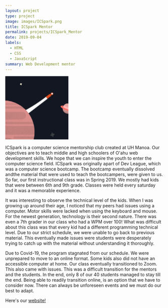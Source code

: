 ```yaml
---
layout: project
type: project
image: images/ICSpark.png
title: ICSpark Mentor
permalink: projects/ICSpark_Mentor
date: 2019-09-04
labels:
  - HTML
  - CSS
  - JavaScript
summary: Web Development mentor
---
```


<img class="ui medium right floated rounded image" src="/images/ICSpark.png">

ICSpark is a computer science mentorship club created at UH Manoa. Our objectives are to teach middle and high schoolers of O'ahu web development skills. We hope that we can inspire the youth to enter the computer science field. ICSpark was originally apart of Dev League, which was a computer science bootcamp. The bootcamp eventually dissolved andthe material that were used to teach the bootcampers, were given to us. So far, our first instructional class was in Spring 2019. We mostly had kids that were between 6th and 9th grade. Classes were held every saturday and it was a memorable experience.
<br>

It was interesting to observe the technical level of the kids. When I was growing up around their age, I noticed that my peers had issues using a computer. Motor skills were lacked when using the keyboard and mouse. For the newest generation, technology is their second nature. There was even a 7th grader in our class who had a WPM over 100! What was difficult about this class was that every kid had a different programming technical level. Due to our strict schedule, we were unable to go back to previous material. This eventually made issues were students were desperately trying to catch up with the material without understanding it thoroughly. 
<br>

Due to Covid-19, the program stagnated from our schedule. We were unprepared to move to an online format. Some kids also did not have an accessible computer at home. Our class eventually transitioned to Zoom. This also came with issues. This was a difficult transition for the mentors and the students. In the end, only 8 of our 40 students managed to stay till the end. Being able to readily transition online, is an option that we have to consider now. There can always be unforeseen events and we must do our best to adapt.



Here's our [website!](https://icspark.github.io/)
